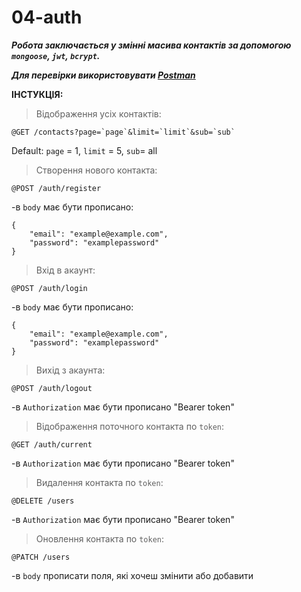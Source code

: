 # 04-auth

**_Робота заключається у змінні масива контактів за допомогою `mongoose`, `jwt`, `bcrypt`._**

**_Для перевірки використовувати [Postman](https://www.getpostman.com/)_**

**ІНСТУКЦІЯ:**

> Відображення усіх контактів:

```
@GET /contacts?page=`page`&limit=`limit`&sub=`sub`
```

Default: `page` = 1, `limit` = 5, `sub`= all

> Створення нового контакта:

```
@POST /auth/register
```

-в `body` має бути прописано:

```
{
    "email": "example@example.com",
    "password": "examplepassword"
}
```

> Вхід в акаунт:

```
@POST /auth/login
```

-в `body` має бути прописано:

```
{
    "email": "example@example.com",
    "password": "examplepassword"
}
```

> Вихід з акаунта:

```
@POST /auth/logout
```

-в `Authorization` має бути прописано "Bearer token"

> Відображення поточного контакта по `token`:

```
@GET /auth/current
```

-в `Authorization` має бути прописано "Bearer token"

> Видалення контакта по `token`:

```
@DELETE /users
```

-в `Authorization` має бути прописано "Bearer token"

> Оновлення контакта по `token`:

```
@PATCH /users
```

-в `body` прописати поля, які хочеш змінити або добавити
